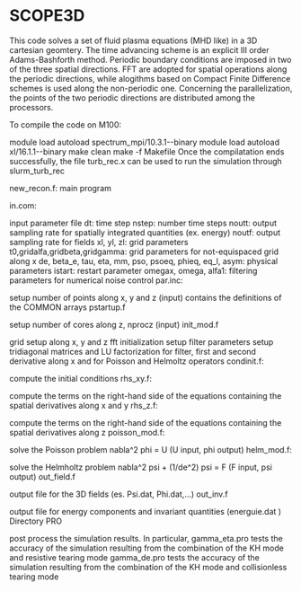 # SCOPE3D
This code solves a set of fluid plasma equations (MHD like) in a 3D cartesian geomtery. The time advancing scheme is an explicit III order Adams-Bashforth method. Periodic boundary conditions are imposed in two of the three spatial directions. FFT are adopted for spatial operations along the periodic directions, while alogithms based on Compact Finite Difference schemes is used along the non-periodic one. Concerning the parallelization, the points of the two periodic directions are distributed among the processors.

To compile the code on M100:

module load autoload spectrum_mpi/10.3.1--binary
module load autoload xl/16.1.1--binary
make clean
make -f Makefile
Once the compilatation ends successfully, the file turb_rec.x can be used to run the simulation through slurm_turb_rec

new_recon.f: main program

in.com:

input parameter file
dt: time step
nstep: number time steps
noutt: output sampling rate for spatially integrated quantities (ex. energy)
noutf: output sampling rate for fields
xl, yl, zl: grid parameters
t0,gridalfa,gridbeta,gridgamma: grid parameters for not-equispaced grid along x
de, beta_e, tau, eta, mm, pso, psoeq, phieq, eq_l, asym: physical parameters
istart: restart parameter
omegax, omega, alfa1: filtering parameters for numerical noise control
par.inc:

setup number of points along x, y and z (input)
contains the definitions of the COMMON arrays
pstartup.f

setup number of cores along z, nprocz (input)
init_mod.f

grid setup along x, y and z
fft initialization
setup filter parameters
setup tridiagonal matrices and LU factorization for filter, first and second derivative along x and for Poisson and Helmoltz operators
condinit.f:

compute the initial conditions
rhs_xy.f:

compute the terms on the right-hand side of the equations containing the spatial derivatives along x and y
rhs_z.f:

compute the terms on the right-hand side of the equations containing the spatial derivatives along z
poisson_mod.f:

solve the Poisson problem nabla^2 phi = U (U input, phi output)
helm_mod.f:

solve the Helmholtz problem nabla^2 psi + (1/de^2) psi = F (F input, psi output)
out_field.f

output file for the 3D fields (es. Psi.dat, Phi.dat,...)
out_inv.f

output file for energy components and invariant quantities (energuie.dat )
Directory PRO

post process the simulation results. In particular, gamma_eta.pro
tests the accuracy of the simulation resulting from the combination of the KH mode and resistive tearing mode gamma_de.pro
tests the accuracy of the simulation resulting from the combination of the KH mode and collisionless tearing mode
